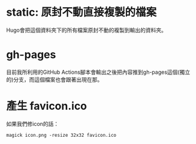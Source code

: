 # static: 原封不動直接複製的檔案

Hugo會把這個資料夾下的所有檔案原封不動的複製到輸出的資料夾。

# gh-pages

目前我所利用的GitHub Actions腳本會輸出之後把內容推到gh-pages這個(獨立的)分支，而這個檔案也會跟著出現在那。

# 產生 favicon.ico

如果我們修icon的話：

```
magick icon.png -resize 32x32 favicon.ico
```
